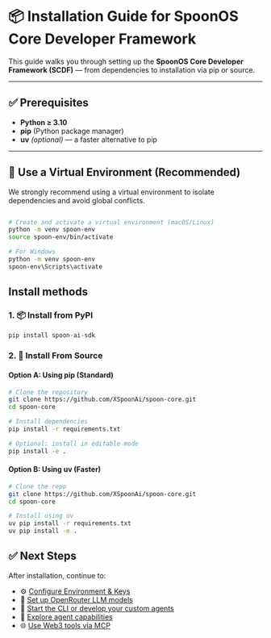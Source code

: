 # 📦 Installation Guide for SpoonOS Core Developer Framework

This guide walks you through setting up the **SpoonOS Core Developer Framework (SCDF)** — from dependencies to installation via pip or source.

---

## ✅ Prerequisites

- **Python ≥ 3.10**
- **pip** (Python package manager)
- **uv** _(optional)_ — a faster alternative to pip

---

## 🧪 Use a Virtual Environment (Recommended)

We strongly recommend using a virtual environment to isolate dependencies and avoid global conflicts.

```bash

# Create and activate a virtual environment (macOS/Linux)
python -m venv spoon-env
source spoon-env/bin/activate

# For Windows
python -m venv spoon-env
spoon-env\Scripts\activate
```

## Install methods

### 1. 📦 Install from PyPI

```python
pip install spoon-ai-sdk
```

### 2. 🚀 Install From Source

#### Option A: Using pip (Standard)

```bash
# Clone the repository
git clone https://github.com/XSpoonAi/spoon-core.git
cd spoon-core

# Install dependencies
pip install -r requirements.txt

# Optional: install in editable mode
pip install -e .
```

#### Option B: Using uv (Faster)

```bash
# Clone the repo
git clone https://github.com/XSpoonAi/spoon-core.git
cd spoon-core

# Install using uv
uv pip install -r requirements.txt
uv pip install -e .
```

## ✅ Next Steps

After installation, continue to:

- ⚙️ [Configure Environment & Keys](./configuration.md)
- 🤖 [Set up OpenRouter LLM models](./openrouter.md)
- 🧠 [Start the CLI or develop your custom agents](./cli.md)
- 🤖 [Explore agent capabilities](./agent.md)
- 🌐 [Use Web3 tools via MCP](./mcp_mode_usage.md)
